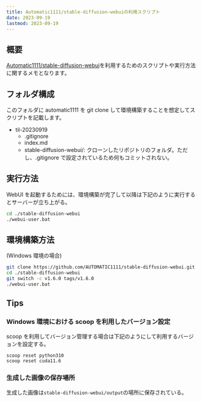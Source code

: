 ```yaml
---
title: Automatic1111/stable-diffusion-webuiの利用スクリプト
date: 2023-09-19
lastmod: 2023-09-19
---
```


## 概要

[Automatic1111/stable-diffusion-webui](https://github.com/AUTOMATIC1111/stable-diffusion-webui)を利用するためのスクリプトや実行方法に関するメモとなります。

## フォルダ構成

このフォルダに automatic1111 を git clone して環境構築することを想定してスクリプトを記載します。

- til-20230919
  - .gitignore
  - index.md
  - stable-diffusion-webui/: クローンしたリポジトリのフォルダ。ただし、.gitignore で設定されているため何もコミットされない。

## 実行方法

WebUI を起動するためには、環境構築が完了して以降は下記のように実行するとサーバーが立ち上がる。

```sh
cd ./stable-diffusion-webui
./webui-user.bat
```

## 環境構築方法

(Windows 環境の場合)

```sh
git clone https://github.com/AUTOMATIC1111/stable-diffusion-webui.git
cd ./stable-diffusion-webui
git switch -c v1.6.0 tags/v1.6.0
./webui-user.bat
```

## Tips

### Windows 環境における scoop を利用したバージョン設定

scoop を利用してバージョン管理する場合は下記のようにして利用するバージョンを設定する。

```sh
scoop reset python310
scoop reset cuda11.6
```

### 生成した画像の保存場所

生成した画像は`stable-diffusion-webui/output`の場所に保存されている。
